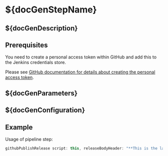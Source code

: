 # ${docGenStepName}

## ${docGenDescription}

## Prerequisites

You need to create a personal access token within GitHub and add this to the Jenkins credentials store.

Please see [GitHub documentation for details about creating the personal access token](https://help.github.com/articles/creating-a-personal-access-token-for-the-command-line/).

## ${docGenParameters}

## ${docGenConfiguration}

## Example

Usage of pipeline step:

```groovy
githubPublishRelease script: this, releaseBodyHeader: "**This is the latest success!**<br />"
```
